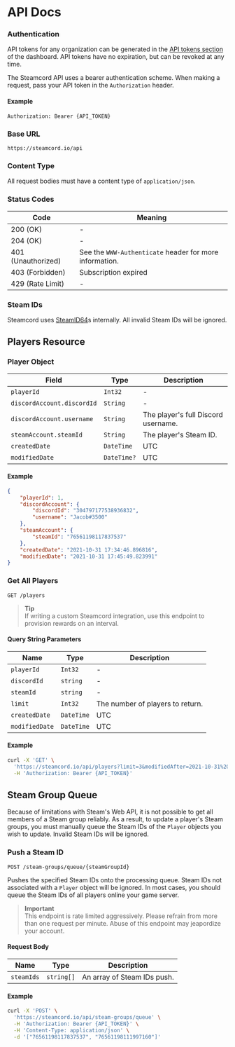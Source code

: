 # API Docs

### Authentication

API tokens for any organization can be generated in the [API tokens section](https://steamcord.io/dashboard/tokens) of the dashboard. API tokens have no expiration, but can be revoked at any time.

The Steamcord API uses a bearer authentication scheme. When making a request, pass your API token in the `Authorization` header.

#### Example

```http
Authorization: Bearer {API_TOKEN}
```

### Base URL

```
https://steamcord.io/api
```

### Content Type

All request bodies must have a content type of `application/json`.

### Status Codes

| Code               | Meaning                                                 |
| ------------------ | ------------------------------------------------------- |
| 200 (OK)           | -                                                       |
| 204 (OK)           | -                                                       |
| 401 (Unauthorized) | See the `WWW-Authenticate` header for more information. |
| 403 (Forbidden)    | Subscription expired                                    |
| 429 (Rate Limit)   | -                                                       |

### Steam IDs

Steamcord uses [SteamID64](https://developer.valvesoftware.com/wiki/SteamID)s internally. All invalid Steam IDs will be ignored.

## Players Resource

### Player Object  

| Field                      | Type        | Description                         |
| -------------------------- | ----------- | ----------------------------------- |
| `playerId`                 | `Int32`     | -                                   |
| `discordAccount.discordId` | `String`    | -                                   |
| `discordAccount.username`  | `String`    | The player's full Discord username. |
| `steamAccount.steamId`     | `String`    | The player's Steam ID.              |
| `createdDate`              | `DateTime`  | UTC                                 |
| `modifiedDate`             | `DateTime?` | UTC                                 |


#### Example

```json
{
    "playerId": 1,
    "discordAccount": {
        "discordId": "304797177538936832",
        "username": "Jacob#3500"
    },
    "steamAccount": {
        "steamId": "76561198117837537"
    },
    "createdDate": "2021-10-31 17:34:46.896816",
    "modifiedDate": "2021-10-31 17:45:49.823991"
}
```

### Get All Players
`GET /players`

> __Tip__ \
> If writing a custom Steamcord integration, use this endpoint to provision rewards on an interval.

#### Query String Parameters

| Name           | Type       | Description                      |
| -------------- | ---------- | -------------------------------- |
| `playerId`     | `Int32`    | -                                |
| `discordId`    | `string`   | -                                |
| `steamId`      | `string`   | -                                |
| `limit`        | `Int32`    | The number of players to return. |
| `createdDate`  | `DateTime` | UTC                              |
| `modifiedDate` | `DateTime` | UTC                              |

#### Example

```bash
curl -X 'GET' \
  'https://steamcord.io/api/players?limit=3&modifiedAfter=2021-10-31%2017%3A45%3A49.823991' \
  -H 'Authorization: Bearer {API_TOKEN}'
```

## Steam Group Queue

Because of limitations with Steam's Web API, it is not possible to get all members of a Steam group reliably. As a result, to update a player's Steam groups, you must manually queue the Steam IDs of the `Player` objects you wish to update. Invalid Steam IDs will be ignored.

### Push a Steam ID
`POST /steam-groups/queue/{steamGroupId}`

Pushes the specified Steam IDs onto the processing queue. Steam IDs not associated with a `Player` object will be ignored. In most cases, you should queue the Steam IDs of all players online your game server.

> __Important__ \
> This endpoint is rate limited aggressively. Please refrain from more than one request per minute. Abuse of this endpoint may jeapordize your account.

#### Request Body

| Name            | Type       | Description                 |
| --------------- | ---------- | --------------------------- |
| `steamIds`      | `string[]` | An array of Steam IDs push. |

#### Example
```bash
curl -X 'POST' \
  'https://steamcord.io/api/steam-groups/queue' \
  -H 'Authorization: Bearer {API_TOKEN}' \
  -H 'Content-Type: application/json' \
  -d '["76561198117837537", "76561198111997160"]'
```
